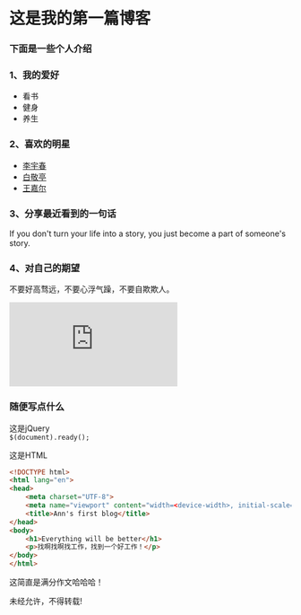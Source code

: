 # 这是我的第一篇博客
### 下面是一些个人介绍
### 1、我的爱好
* 看书
* 健身
* 养生

### 2、喜欢的明星
* [李宇春](https://weibo.com/liyuchun)
* [白敬亭](https://weibo.com/u/2112496475)
* [王嘉尔](https://weibo.com/jacksonwangG7?is_hot=1)
### 3、分享最近看到的一句话 
If you don't turn your life into a story, you just become a part of someone's story.
### 4、对自己的期望
不要好高骛远，不要心浮气躁，不要自欺欺人。

![我要成为优秀的女孩子](https://github.com/Ann-Lu/repo/blob/master/8.github%E8%BF%9C%E7%A8%8B%E4%BB%93%E5%BA%93/blog-test.md)

### 随便写点什么
这是jQuery  
`$(document).ready();`

这是HTML
```html
<!DOCTYPE html>
<html lang="en">
<head>
    <meta charset="UTF-8">
    <meta name="viewport" content="width=<device-width>, initial-scale=1.0">
    <title>Ann's first blog</title>
</head>
<body>
    <h1>Everything will be better</h1>
    <p>找啊找啊找工作，找到一个好工作！</p>
</body>
</html>
```
这简直是满分作文哈哈哈！

未经允许，不得转载!


